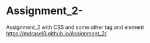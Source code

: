 # Assignment_2-
Assignment_2 with CSS and some other tag and element 
https://mdrasel0.github.io/Assignment_2/
